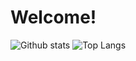 # Welcome!

![Github stats](https://github-readme-stats.vercel.app/api?username=Bombaninha)
![Top Langs](https://github-readme-stats.vercel.app/api/top-langs/?username=Bombaninha)
